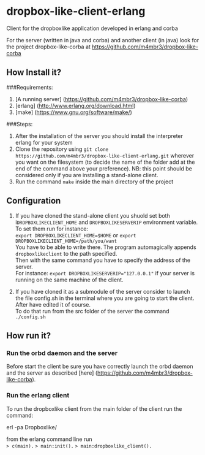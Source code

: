 dropbox-like-client-erlang
==========================

Client for the dropboxlike application developed in erlang and corba


For the server (written in java and corba) and another client (in java) look for the project dropbox-like-corba 
at https://github.com/m4mbr3/dropbox-like-corba

How Install it?
--------------------------

###Requirements:

1. [A running server] (https://github.com/m4mbr3/dropbox-like-corba)
2. [erlang] (http://www.erlang.org/download.html)
3. [make] (https://www.gnu.org/software/make/)

###Steps:

1. After the installation of the server you should install the interpreter erlang for your system
2. Clone the repository using
    `git clone https://github.com/m4mbr3/dropbox-like-client-erlang.git`
wherever you want on the filesystem (to decide the name of the folder add at the end of the command above your preference).
NB:  this point should be considered only if you are installing a stand-alone client.
3. Run the command `make` inside the main directory of the project

Configuration
--------------------------

1. If you have cloned the stand-alone client you shuold set both i`DROPBOXLIKECLIENT_HOME` and `DROPBOXLIKESERVERIP` environment variable.  
To set them run for instance:  
`export DROPBOXLIKECLIENT_HOME=$HOME` or `export DROPBOXLIKECLIENT_HOME=/path/you/want`  
You have to be able to write there. The program automagically appends `dropboxlikeclient` to the path specified.  
Then with the same command you have to specify the address of the server.  
For instance:
`export DROPBOXLIKESERVERIP="127.0.0.1"` if your server is running on the same machine of the client.

2. If you have cloned it as a submodule of the server consider to launch the file config.sh in the terminal where you are going to start  the client.  After have edited it of course.  
To do that run from the src folder of the server the command `./config.sh`

How run it?
-----------------------------

### Run the orbd daemon and the server
Before start the client be sure you have correctly launch the orbd daemon and the server as described [here] (https://github.com/m4mbr3/dropbox-like-corba).  

### Run the erlang client

To run the dropboxlike client from the main folder of the client run the command:  

erl -pa Dropboxlike/

from the erlang command line run  
`> c(main).`
`> main:init().`
`> main:dropboxlike_client().`

